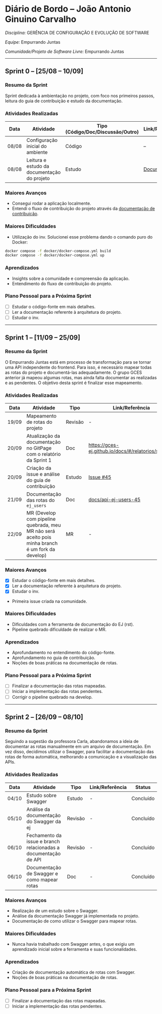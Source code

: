 # Diário de Bordo – João Antonio Ginuino Carvalho


*Disciplina:* GERÊNCIA DE CONFIGURAÇÃO E EVOLUÇÃO DE SOFTWARE

*Equipe:* Empurrando Juntas

*Comunidade/Projeto de Software Livre:* Empurrando Juntas

---

## Sprint 0 – \[25/08 – 10/09]

### Resumo da Sprint

Sprint dedicada à ambientação no projeto, com foco nos primeiros passos, leitura do guia de contribuição e estudo da documentação.

### Atividades Realizadas

| Data  | Atividade                                   | Tipo (Código/Doc/Discussão/Outro) | Link/Referência                                                                              | Status    |
|-------|---------------------------------------------|-----------------------------------|----------------------------------------------------------------------------------------------|-----------|
| 08/08 | Configuração inicial do ambiente            | Código                            | –                                                                                            | Concluído |
| 08/08 | Leitura e estudo da documentação do projeto | Estudo                            | [Documentação](https://gitlab.com/gces-ej/ej-application/-/tree/develop/docs?ref_type=heads) | Concluído |

### Maiores Avanços

- Consegui rodar a aplicação localmente.
- Entendi o fluxo de contribuição do projeto através da [documentação de contribuição](https://gitlab.com/gces-ej/ej-application/-/blob/develop/docs/development-guides/pt-br/contributing.rst?ref_type=heads).

### Maiores Dificuldades

- Utilização do inv. Solucionei esse problema dando o comando puro do Docker:

````bash
docker compose -f docker/docker-compose.yml build
docker compose -f docker/docker-compose.yml up
````


### Aprendizados

- Insights sobre a comunidade e compreensão da aplicação.
- Entendimento do fluxo de contribuição do projeto.

### Plano Pessoal para a Próxima Sprint

- [ ] Estudar o código-fonte em mais detalhes.
- [ ] Ler a documentação referente à arquitetura do projeto.  
- [ ] Estudar o inv. 

---

## Sprint 1 – \[11/09 – 25/09]

### Resumo da Sprint

O Empurrando Juntas está em processo de transformação para se tornar uma API independente do frontend. Para isso, é necessário mapear todas as rotas do projeto e documentá-las adequadamente. O grupo GCES anterior já mapeou algumas rotas, mas ainda falta documentar as realizadas e as pendentes. O objetivo desta sprint é finalizar esse mapeamento.

### Atividades Realizadas

| Data  | Atividade                                                          | Tipo    | Link/Referência                                                    | Status    |
|-------|--------------------------------------------------------------------|---------|--------------------------------------------------------------------|-----------|
| 19/09 | Mapeamento de rotas do projeto                                     | Revisão | -                                                                  | Concluído |
| 20/09 | Atualização da documentação no GitPage com o relatório da Sprint 1 | Doc     | https://gces-ej.github.io/docs/#/relatorios/sprint_1               | Concluído |
| 20/09 | Criação da issue e análise do guia de contribuição                 | Estudo  | [Issue #45](https://gitlab.com/gces-ej/ej-application/-/issues/45)             | Concluído |
| 21/09 | Documentação das rotas do `ej_users`                               | Doc     | [docs/api-ej-users-45](https://gitlab.com/gces-ej/ej-application/-/tree/docs/api-ej-users-45) | Concluído   |
| 22/09 | MR (Develop com pipeline quebrada, meu MR não será aceito pois minha branch é um fork da develop)                               | MR     | - | Pendente   |

### Maiores Avanços

- [x] Estudar o código-fonte em mais detalhes.
- [x] Ler a documentação referente à arquitetura do projeto.
- [x] Estudar o inv.

* Primeira issue criada na comunidade.

### Maiores Dificuldades

* Dificuldades com a ferramenta de documentação do EJ (rst).
* Pipeline quebrado dificuldade de realizar o MR.

### Aprendizados

* Aprofundamento no entendimento do código-fonte.
* Aprofundamento no guia de contribuição.
* Noções de boas práticas na documentação de rotas.

### Plano Pessoal para a Próxima Sprint

* [ ] Finalizar a documentação das rotas mapeadas.
* [ ] Iniciar a implementação das rotas pendentes.
* [ ] Corrigir o pipeline quebrado na develop.

---

## Sprint 2 – \[26/09 – 08/10]

### Resumo da Sprint

Seguindo a sugestão da professora Carla, abandonamos a ideia de documentar as rotas manualmente em um arquivo de documentação. Em vez disso, decidimos utilizar o Swagger, para facilitar a documentação das rotas de forma automática, melhorando a comunicação e a visualização das APIs.
### Atividades Realizadas


| Data  | Atividade                                                       | Tipo    | Link/Referência | Status    |
|-------|-----------------------------------------------------------------|---------|-----------------|-----------|
| 04/10 | Estudo sobre Swagger                                            | Estudo  | -               | Concluído |
| 05/10 | Análise da documentação do Swagger da ej                        | Revisão | -               | Concluído |
| 06/10 | Fechamento da issue e branch relacionadas a documentação de API | Revisão | -               | Concluído |
| 06/10 | Documentação de Swagger e como mapear rotas                     | Doc     | -               | Concluído |


### Maiores Avanços

* Realização de um estudo sobre o Swagger.
* Análise da documentação Swagger já implementada no projeto.
* Documentação de como utilizar o Swagger para mapear rotas.

### Maiores Dificuldades

* Nunca havia trabalhado com Swagger antes, o que exigiu um aprendizado inicial sobre a ferramenta e suas funcionalidades.

### Aprendizados

* Criação de documentação automática de rotas com Swagger.
* Noções de boas práticas na documentação de rotas.

### Plano Pessoal para a Próxima Sprint

* [ ] Finalizar a documentação das rotas mapeadas.
* [ ] Iniciar a implementação das rotas pendentes.
